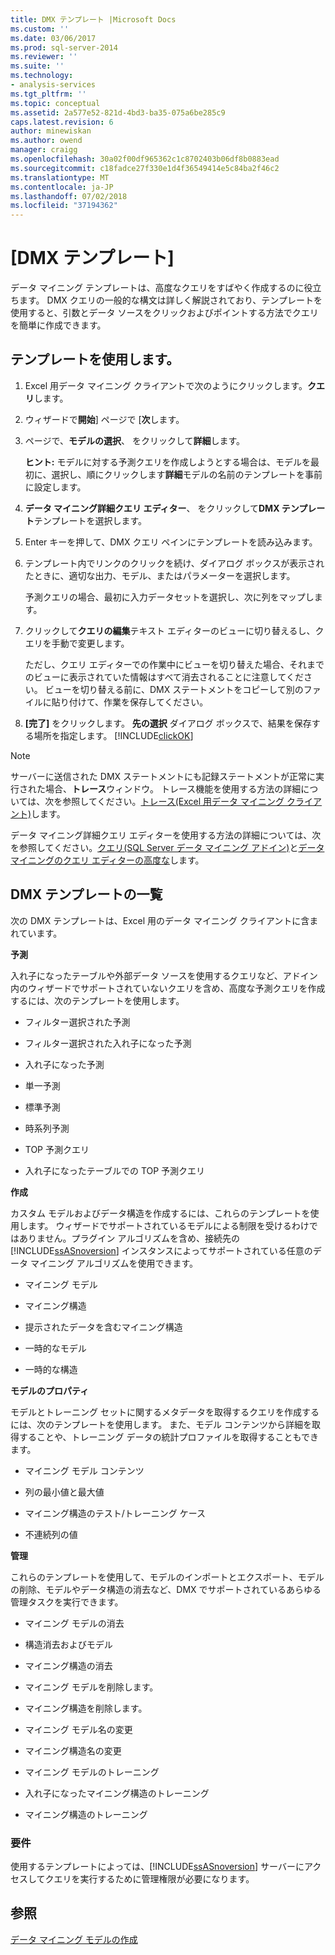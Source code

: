 ```yaml
---
title: DMX テンプレート |Microsoft Docs
ms.custom: ''
ms.date: 03/06/2017
ms.prod: sql-server-2014
ms.reviewer: ''
ms.suite: ''
ms.technology:
- analysis-services
ms.tgt_pltfrm: ''
ms.topic: conceptual
ms.assetid: 2a577e52-821d-4bd3-ba35-075a6be285c9
caps.latest.revision: 6
author: minewiskan
ms.author: owend
manager: craigg
ms.openlocfilehash: 30a02f00df965362c1c8702403b06df8b0883ead
ms.sourcegitcommit: c18fadce27f330e1d4f36549414e5c84ba2f46c2
ms.translationtype: MT
ms.contentlocale: ja-JP
ms.lasthandoff: 07/02/2018
ms.locfileid: "37194362"
---
```

# <a name="dmx-templates"></a>[DMX テンプレート]
  データ マイニング テンプレートは、高度なクエリをすばやく作成するのに役立ちます。 DMX クエリの一般的な構文は詳しく解説されており、テンプレートを使用すると、引数とデータ ソースをクリックおよびポイントする方法でクエリを簡単に作成できます。  
  
## <a name="using-the-templates"></a>テンプレートを使用します。  
  
1.  Excel 用データ マイニング クライアントで次のようにクリックします。**クエリ**します。  
  
2.  ウィザードで**開始**] ページで [**次**します。  
  
3.  ページで、**モデルの選択**、 をクリックして**詳細**します。  
  
     **ヒント:** モデルに対する予測クエリを作成しようとする場合は、モデルを最初に、選択し、順にクリックします**詳細**モデルの名前のテンプレートを事前に設定します。  
  
4.  **データ マイニング詳細クエリ エディター**、 をクリックして**DMX テンプレート**テンプレートを選択します。  
  
5.  Enter キーを押して、DMX クエリ ペインにテンプレートを読み込みます。  
  
6.  テンプレート内でリンクのクリックを続け、ダイアログ ボックスが表示されたときに、適切な出力、モデル、またはパラメーターを選択します。  
  
     予測クエリの場合、最初に入力データセットを選択し、次に列をマップします。  
  
7.  クリックして**クエリの編集**テキスト エディターのビューに切り替えるし、クエリを手動で変更します。  
  
     ただし、クエリ エディターでの作業中にビューを切り替えた場合、それまでのビューに表示されていた情報はすべて消去されることに注意してください。 ビューを切り替える前に、DMX ステートメントをコピーして別のファイルに貼り付けて、作業を保存してください。  
  
8.  **[完了]** をクリックします。 **先の選択** ダイアログ ボックスで、結果を保存する場所を指定します。 [!INCLUDE[clickOK](../includes/clickok-md.md)]  
  
> [!NOTE]  
>  サーバーに送信された DMX ステートメントにも記録ステートメントが正常に実行された場合、**トレース**ウィンドウ。 トレース機能を使用する方法の詳細については、次を参照してください。[トレース&#40;Excel 用データ マイニング クライアント&#41;](trace-data-mining-client-for-excel.md)します。  
  
 データ マイニング詳細クエリ エディターを使用する方法の詳細については、次を参照してください。[クエリ&#40;SQL Server データ マイニング アドイン&#41;](query-sql-server-data-mining-add-ins.md)と[データ マイニングのクエリ エディターの高度な](advanced-data-mining-query-editor.md)します。  
  
## <a name="list-of-dmx-templates"></a>DMX テンプレートの一覧  
 次の DMX テンプレートは、Excel 用のデータ マイニング クライアントに含まれています。  
  
 **予測**  
  
 入れ子になったテーブルや外部データ ソースを使用するクエリなど、アドイン内のウィザードでサポートされていないクエリを含め、高度な予測クエリを作成するには、次のテンプレートを使用します。  
  
-   フィルター選択された予測  
  
-   フィルター選択された入れ子になった予測  
  
-   入れ子になった予測  
  
-   単一予測  
  
-   標準予測  
  
-   時系列予測  
  
-   TOP 予測クエリ  
  
-   入れ子になったテーブルでの TOP 予測クエリ  
  
 **作成**  
  
 カスタム モデルおよびデータ構造を作成するには、これらのテンプレートを使用します。 ウィザードでサポートされているモデルによる制限を受けるわけではありません。プラグイン アルゴリズムを含め、接続先の [!INCLUDE[ssASnoversion](../includes/ssasnoversion-md.md)] インスタンスによってサポートされている任意のデータ マイニング アルゴリズムを使用できます。  
  
-   マイニング モデル  
  
-   マイニング構造  
  
-   提示されたデータを含むマイニング構造  
  
-   一時的なモデル  
  
-   一時的な構造  
  
 **モデルのプロパティ**  
  
 モデルとトレーニング セットに関するメタデータを取得するクエリを作成するには、次のテンプレートを使用します。 また、モデル コンテンツから詳細を取得することや、トレーニング データの統計プロファイルを取得することもできます。  
  
-   マイニング モデル コンテンツ  
  
-   列の最小値と最大値  
  
-   マイニング構造のテスト/トレーニング ケース  
  
-   不連続列の値  
  
 **管理**  
  
 これらのテンプレートを使用して、モデルのインポートとエクスポート、モデルの削除、モデルやデータ構造の消去など、DMX でサポートされているあらゆる管理タスクを実行できます。  
  
-   マイニング モデルの消去  
  
-   構造消去およびモデル  
  
-   マイニング構造の消去  
  
-   マイニング モデルを削除します。  
  
-   マイニング構造を削除します。  
  
-   マイニング モデル名の変更  
  
-   マイニング構造名の変更  
  
-   マイニング モデルのトレーニング  
  
-   入れ子になったマイニング構造のトレーニング  
  
-   マイニング構造のトレーニング  
  
### <a name="requirements"></a>要件  
 使用するテンプレートによっては、[!INCLUDE[ssASnoversion](../includes/ssasnoversion-md.md)] サーバーにアクセスしてクエリを実行するために管理権限が必要になります。  
  
## <a name="see-also"></a>参照  
 [データ マイニング モデルの作成](creating-a-data-mining-model.md)  
  
  
